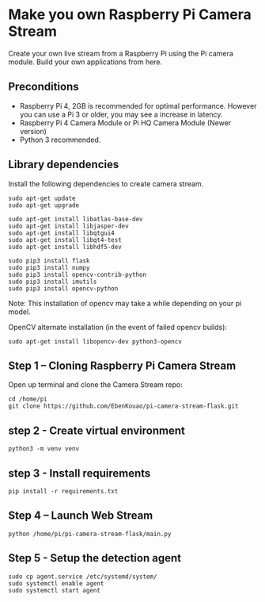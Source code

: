 # Make you own Raspberry Pi Camera Stream

Create your own live stream from a Raspberry Pi using the Pi camera module. Build your own applications from here.

## Preconditions

* Raspberry Pi 4, 2GB is recommended for optimal performance. However you can use a Pi 3 or older, you may see a increase in latency.
* Raspberry Pi 4 Camera Module or Pi HQ Camera Module (Newer version)
* Python 3 recommended.

## Library dependencies
Install the following dependencies to create camera stream.

```
sudo apt-get update
sudo apt-get upgrade

sudo apt-get install libatlas-base-dev
sudo apt-get install libjasper-dev
sudo apt-get install libqtgui4
sudo apt-get install libqt4-test
sudo apt-get install libhdf5-dev

sudo pip3 install flask
sudo pip3 install numpy
sudo pip3 install opencv-contrib-python
sudo pip3 install imutils
sudo pip3 install opencv-python

```

Note: This installation of opencv may take a while depending on your pi model.

OpenCV alternate installation (in the event of failed opencv builds):

```
sudo apt-get install libopencv-dev python3-opencv
```

## Step 1 – Cloning Raspberry Pi Camera Stream
Open up terminal and clone the Camera Stream repo:

```
cd /home/pi
git clone https://github.com/EbenKouao/pi-camera-stream-flask.git
```

## step 2 - Create virtual environment
```
python3 -m venv venv
```
## step 3 - Install requirements 
```
pip install -r requirements.txt
```

## Step 4 – Launch Web Stream
```
python /home/pi/pi-camera-stream-flask/main.py
```

## Step 5 - Setup the detection agent
```
sudo cp agent.service /etc/systemd/system/
sudo systemctl enable agent
sudo systemctl start agent
```
